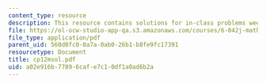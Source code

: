 ```yaml
---
content_type: resource
description: This resource contains solutions for in-class problems week 12, monday.
file: https://ol-ocw-studio-app-qa.s3.amazonaws.com/courses/6-042j-mathematics-for-computer-science-fall-2005/a02e916b77896cafe7c10df1a0ad6b2a_cp12msol.pdf
file_type: application/pdf
parent_uid: 560d0fc0-0a7a-0ab0-26b1-b8fe9fc17391
resourcetype: Document
title: cp12msol.pdf
uid: a02e916b-7789-6caf-e7c1-0df1a0ad6b2a
---
```

